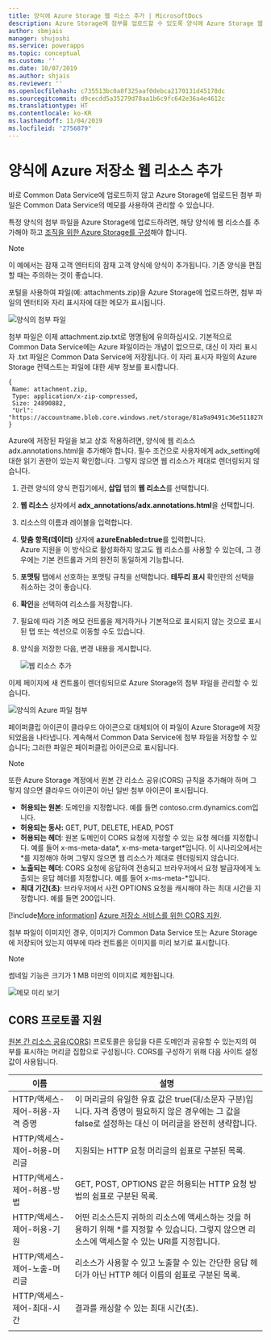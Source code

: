 ```yaml
---
title: 양식에 Azure Storage 웹 리소스 추가 | MicrosoftDocs
description: Azure Storage에 첨부를 업로드할 수 있도록 양식에 Azure Storage 웹 리소스를 추가하는 단계입니다.
author: sbmjais
manager: shujoshi
ms.service: powerapps
ms.topic: conceptual
ms.custom: ''
ms.date: 10/07/2019
ms.author: shjais
ms.reviewer: ''
ms.openlocfilehash: c735513bc0a8f325aaf0debca2170131d45178dc
ms.sourcegitcommit: d9cecdd5a35279d78aa1b6c9fc642e36a4e4612c
ms.translationtype: HT
ms.contentlocale: ko-KR
ms.lasthandoff: 11/04/2019
ms.locfileid: "2756879"
---
```

# <a name="add-the-azure-storage-web-resource-to-a-form"></a>양식에 Azure 저장소 웹 리소스 추가

바로 Common Data Service에 업로드하지 않고 Azure Storage에 업로드된 첨부 파일은 Common Data Service의 메모를 사용하여 관리할 수 있습니다.

특정 양식의 첨부 파일을 Azure Storage에 업로드하려면, 해당 양식에 웹 리소스를 추가해야 하고 [조직을 위한 Azure Storage를 구성](enable-azure-storage.md)해야 합니다.

> [!Note]
> 이 예에서는 잠재 고객 엔터티의 잠재 고객 양식에 양식이 추가됩니다. 기존 양식을 편집할 때는 주의하는 것이 좋습니다.

포털을 사용하여 파일(예: attachments.zip)을 Azure Storage에 업로드하면, 첨부 파일의 엔터티와 자리 표시자에 대한 메모가 표시됩니다.

![양식의 첨부 파일](media/notes-attachment-lead-form.png "양식의 첨부 파일 자리 표시자")

첨부 파일은 이제 attachment.zip.txt로 명명됨에 유의하십시오. 기본적으로 Common Data Service에는 Azure 파일이라는 개념이 없으므로, 대신 이 자리 표시자 .txt 파일은 Common Data Service에 저장됩니다. 이 자리 표시자 파일의 Azure Storage 컨텍스트는 파일에 대한 세부 정보를 표시합니다.
```
{
 Name: attachment.zip,
 Type: application/x-zip-compressed,
 Size: 24890882,
 "Url": "https://accountname.blob.core.windows.net/storage/81a9a9491c36e51182760026833bcf82/attachment.zip"
}
```

Azure에 저장된 파일을 보고 상호 작용하려면, 양식에 웹 리소스 adx.annotations.html을 추가해야 합니다. 필수 조건으로 사용자에게 adx_setting에 대한 읽기 권한이 있는지 확인합니다. 그렇지 않으면 웹 리소스가 제대로 렌더링되지 않습니다.

1. 관련 양식의 양식 편집기에서, **삽입** 탭의 **웹 리소스**를 선택합니다.

2. **웹 리소스** 상자에서 **adx_annotations/adx.annotations.html**을 선택합니다.

3. 리소스의 이름과 레이블을 입력합니다.

4. **맞춤 항목(데이터)** 상자에 **azureEnabled=true**를 입력합니다. <br>Azure 지원을 이 방식으로 활성화하지 않고도 웹 리소스를 사용할 수 있는데, 그 경우에는 기본 컨트롤과 거의 완전히 동일하게 기능합니다.</br>

5. **포맷팅** 탭에서 선호하는 포맷팅 규칙을 선택합니다. **테두리 표시** 확인란의 선택을 취소하는 것이 좋습니다.

6. **확인**을 선택하여 리소스를 저장합니다.

7. 필요에 따라 기존 메모 컨트롤을 제거하거나 기본적으로 표시되지 않는 것으로 표시된 탭 또는 섹션으로 이동할 수도 있습니다.

8. 양식을 저장한 다음, 변경 내용을 게시합니다.

   ![웹 리소스 추가](media/add-web-resource.png "웹 리소스 추가")

이제 페이지에 새 컨트롤이 렌더링되므로 Azure Storage의 첨부 파일을 관리할 수 있습니다.

![양식의 Azure 파일 첨부](media/azure-file-attachment-lead-form.png "양식의 Azure 파일 첨부")

페이퍼클립 아이콘이 클라우드 아이콘으로 대체되어 이 파일이 Azure Storage에 저장되었음을 나타냅니다. 계속해서 Common Data Service에 첨부 파일을 저장할 수 있습니다; 그러한 파일은 페이퍼클립 아이콘으로 표시됩니다.

> [!Note]
> 또한 Azure Storage 계정에서 원본 간 리소스 공유(CORS) 규칙을 추가해야 하며 그렇지 않으면 클라우드 아이콘이 아닌 일반 첨부 아이콘이 표시됩니다.
> - **허용되는 원본**: 도메인을 지정합니다. 예를 들면 contoso.crm.dynamics.com입니다.
> - **허용되는 동사:** GET, PUT, DELETE, HEAD, POST
> - **허용되는 헤더**: 원본 도메인이 CORS 요청에 지정할 수 있는 요청 헤더를 지정합니다. 예를 들어 x-ms-meta-data\*, x-ms-meta-target\*입니다. 이 시나리오에서는 *를 지정해야 하며 그렇지 않으면 웹 리소스가 제대로 렌더링되지 않습니다.
> - **노출되는 헤더**: CORS 요청에 응답하여 전송되고 브라우저에서 요청 발급자에게 노출되는 응답 헤더를 지정합니다. 예를 들어 x-ms-meta-\*입니다.
> - **최대 기간(초)**: 브라우저에서 사전 OPTIONS 요청을 캐시해야 하는 최대 시간을 지정합니다. 예를 들면 200입니다.
> 
> [!include[More information](../../includes/proc-more-information.md)] [Azure 저장소 서비스를 위한 CORS 지원](https://docs.microsoft.com/rest/api/storageservices/cross-origin-resource-sharing--cors--support-for-the-azure-storage-services).

첨부 파일이 이미지인 경우, 이미지가 Common Data Service 또는 Azure Storage에 저장되어 있는지 여부에 따라 컨트롤은 이미지를 미리 보기로 표시합니다.

> [!Note]
> 썸네일 기능은 크기가 1 MB 미만의 이미지로 제한됩니다.

![메모 미리 보기](media/notes-thumbnail.png "메모 미리 보기")

## <a name="cors-protocol-support"></a>CORS 프로토콜 지원

[원본 간 리소스 공유(CORS)](https://www.w3.org/TR/cors/) 프로토콜은 응답을 다른 도메인과 공유할 수 있는지의 여부를 표시하는 머리글 집합으로 구성됩니다.
CORS를 구성하기 위해 다음 사이트 설정값이 사용됩니다.

|                 이름                  |                                                                            설명                                                                            |
|---------------------------------------|-------------------------------------------------------------------------------------------------------------------------------------------------------------------|
| HTTP/액세스-제어-허용-자격 증명 | 이 머리글의 유일한 유효 값은 true(대/소문자 구분)입니다. 자격 증명이 필요하지 않은 경우에는 그 값을 false로 설정하는 대신 이 머리글을 완전히 생략합니다. |
|   HTTP/액세스-제어-허용-머리글   |                                                   지원되는 HTTP 요청 머리글의 쉼표로 구분된 목록.                                                   |
|   HTTP/액세스-제어-허용-방법   |                                      GET, POST, OPTIONS 같은 허용되는 HTTP 요청 방법의 쉼표로 구분된 목록.                                       |
|   HTTP/액세스-제어-허용-기원    |                   어떤 리소스든지 귀하의 리소스에 액세스하는 것을 허용하기 위해 \*를 지정할 수 있습니다. 그렇지 않으면 리소스에 액세스할 수 있는 URI를 지정합니다.                   |
|  HTTP/액세스-제어-노출-머리글   |                리소스가 사용할 수 있고 노출할 수 있는 간단한 응답 헤더가 아닌 HTTP 헤더 이름의 쉼표로 구분된 목록.                 |
|      HTTP/액세스-제어-최대-시간      |                                                       결과를 캐싱할 수 있는 최대 시간(초).                                                        |
|                                       |                                                                                                                                                                   |

